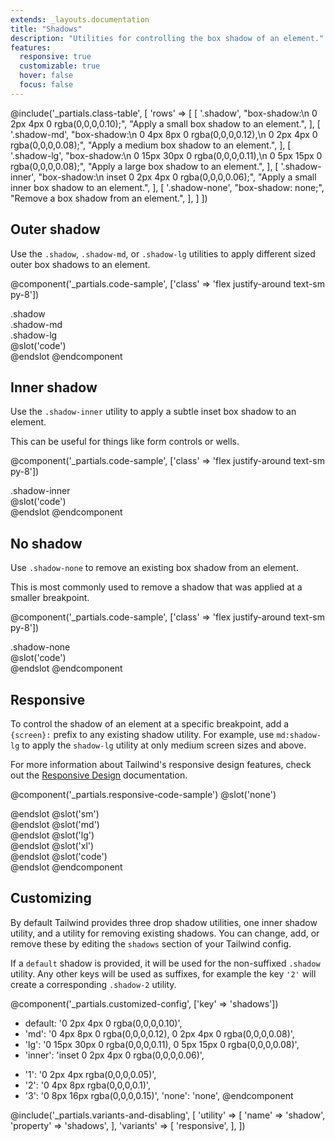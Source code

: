 ```yaml
---
extends: _layouts.documentation
title: "Shadows"
description: "Utilities for controlling the box shadow of an element."
features:
  responsive: true
  customizable: true
  hover: false
  focus: false
---
```


@include('_partials.class-table', [
  'rows' => [
    [
      '.shadow',
      "box-shadow:\n  0 2px 4px 0 rgba(0,0,0,0.10);",
      "Apply a small box shadow to an element.",
    ],
    [
      '.shadow-md',
      "box-shadow:\n  0 4px 8px 0 rgba(0,0,0,0.12),\n  0 2px 4px 0 rgba(0,0,0,0.08);",
      "Apply a medium box shadow to an element.",
    ],
    [
      '.shadow-lg',
      "box-shadow:\n  0 15px 30px 0 rgba(0,0,0,0.11),\n  0 5px 15px 0 rgba(0,0,0,0.08);",
      "Apply a large box shadow to an element.",
    ],
    [
      '.shadow-inner',
      "box-shadow:\n  inset 0 2px 4px 0 rgba(0,0,0,0.06);",
      "Apply a small inner box shadow to an element.",
    ],
    [
      '.shadow-none',
      "box-shadow: none;",
      "Remove a box shadow from an element.",
    ],
  ]
])

## Outer shadow

Use the `.shadow`, `.shadow-md`, or `.shadow-lg` utilities to apply different sized outer box shadows to an element.

@component('_partials.code-sample', ['class' => 'flex justify-around text-sm py-8'])
<div class="mr-3 p-4 shadow">.shadow</div>
<div class="mr-3 p-4 shadow-md">.shadow-md</div>
<div class="p-4 shadow-lg">.shadow-lg</div>
@slot('code')
<div class="shadow"></div>
<div class="shadow-md"></div>
<div class="shadow-lg"></div>
@endslot
@endcomponent

## Inner shadow

Use the `.shadow-inner` utility to apply a subtle inset box shadow to an element.

This can be useful for things like form controls or wells.

@component('_partials.code-sample', ['class' => 'flex justify-around text-sm py-8'])
<div class="p-4 bg-smoke-lighter shadow-inner">.shadow-inner</div>
@slot('code')
<div class="shadow-inner"></div>
@endslot
@endcomponent

## No shadow

Use `.shadow-none` to remove an existing box shadow from an element.

This is most commonly used to remove a shadow that was applied at a smaller breakpoint.

@component('_partials.code-sample', ['class' => 'flex justify-around text-sm py-8'])
<div class="p-4 shadow-none bg-grey-light">.shadow-none</div>
@slot('code')
<div class="shadow-none"></div>
@endslot
@endcomponent

## Responsive

To control the shadow of an element at a specific breakpoint, add a `{screen}:` prefix to any existing shadow utility. For example, use `md:shadow-lg` to apply the `shadow-lg` utility at only medium screen sizes and above.

For more information about Tailwind's responsive design features, check out the [Responsive Design](/docs/responsive-design) documentation.

@component('_partials.responsive-code-sample')
@slot('none')
<div class="flex justify-center">
  <div class="shadow px-4 py-2 bg-smoke-lighter opacity-100 w-24 h-24 rounded-full"></div>
</div>
@endslot
@slot('sm')
<div class="flex justify-center">
  <div class="shadow-md px-4 py-2 bg-smoke-lighter opacity-100 w-24 h-24 rounded-full"></div>
</div>
@endslot
@slot('md')
<div class="flex justify-center">
  <div class="shadow-lg px-4 py-2 bg-smoke-lighter opacity-100 w-24 h-24 rounded-full"></div>
</div>
@endslot
@slot('lg')
<div class="flex justify-center">
  <div class="shadow-inner px-4 py-2 bg-smoke-lighter opacity-100 w-24 h-24 rounded-full"></div>
</div>
@endslot
@slot('xl')
<div class="flex justify-center">
  <div class="shadow-none px-4 py-2 bg-smoke-lighter opacity-100 w-24 h-24 rounded-full"></div>
</div>
@endslot
@slot('code')
<div class="none:shadow sm:shadow-md md:shadow-lg lg:shadow-inner xl:shadow-none ...">
  <!-- ... -->
</div>
@endslot
@endcomponent

## Customizing

By default Tailwind provides three drop shadow utilities, one inner shadow utility, and a utility for removing existing shadows. You can change, add, or remove these by editing the `shadows` section of your Tailwind config.

If a `default` shadow is provided, it will be used for the non-suffixed `.shadow` utility. Any other keys will be used as suffixes, for example the key `'2'` will create a corresponding `.shadow-2` utility.

@component('_partials.customized-config', ['key' => 'shadows'])
- default: '0 2px 4px 0 rgba(0,0,0,0.10)',
- 'md': '0 4px 8px 0 rgba(0,0,0,0.12), 0 2px 4px 0 rgba(0,0,0,0.08)',
- 'lg': '0 15px 30px 0 rgba(0,0,0,0.11), 0 5px 15px 0 rgba(0,0,0,0.08)',
- 'inner': 'inset 0 2px 4px 0 rgba(0,0,0,0.06)',
+ '1': '0 2px 4px rgba(0,0,0,0.05)',
+ '2': '0 4px 8px rgba(0,0,0,0.1)',
+ '3': '0 8px 16px rgba(0,0,0,0.15)',
  'none': 'none',
@endcomponent

@include('_partials.variants-and-disabling', [
    'utility' => [
        'name' => 'shadow',
        'property' => 'shadows',
    ],
    'variants' => [
        'responsive',
    ],
])

